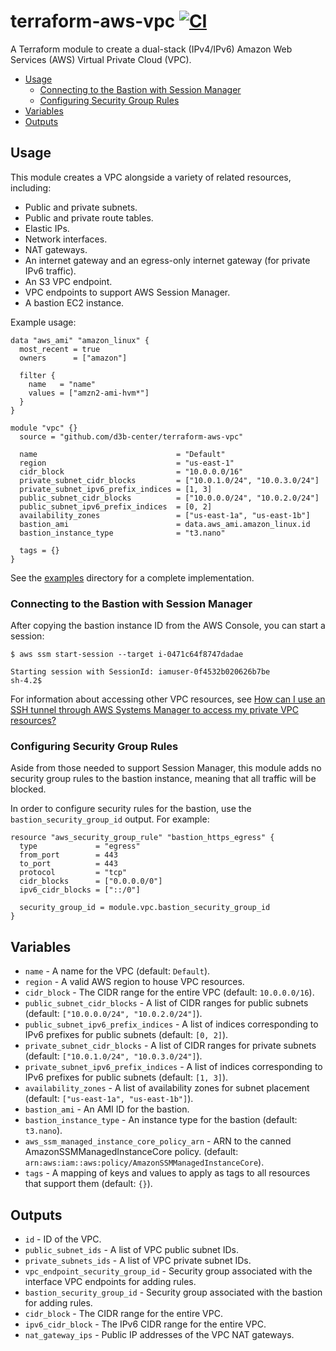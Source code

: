 # terraform-aws-vpc [![CI](https://github.com/d3b-center/terraform-aws-vpc/workflows/CI/badge.svg?branch=master)](https://github.com/d3b-center/terraform-aws-vpc/actions?query=workflow%3ACI)

A Terraform module to create a dual-stack (IPv4/IPv6) Amazon Web Services (AWS) Virtual Private Cloud (VPC).

- [Usage](#usage)
  - [Connecting to the Bastion with Session Manager](#connecting-to-the-bastion-with-aws-session-manager)
  - [Configuring Security Group Rules](#configuring-security-group-rules)
- [Variables](#variables)
- [Outputs](#outputs)

## Usage

This module creates a VPC alongside a variety of related resources, including:

- Public and private subnets.
- Public and private route tables.
- Elastic IPs.
- Network interfaces.
- NAT gateways.
- An internet gateway and an egress-only internet gateway (for private IPv6 traffic).
- An S3 VPC endpoint.
- VPC endpoints to support AWS Session Manager.
- A bastion EC2 instance.

Example usage:

```hcl
data "aws_ami" "amazon_linux" {
  most_recent = true
  owners      = ["amazon"]

  filter {
    name   = "name"
    values = ["amzn2-ami-hvm*"]
  }
}

module "vpc" {}
  source = "github.com/d3b-center/terraform-aws-vpc"

  name                               = "Default"
  region                             = "us-east-1"
  cidr_block                         = "10.0.0.0/16"
  private_subnet_cidr_blocks         = ["10.0.1.0/24", "10.0.3.0/24"]
  private_subnet_ipv6_prefix_indices = [1, 3]
  public_subnet_cidr_blocks          = ["10.0.0.0/24", "10.0.2.0/24"]
  public_subnet_ipv6_prefix_indices  = [0, 2]
  availability_zones                 = ["us-east-1a", "us-east-1b"]
  bastion_ami                        = data.aws_ami.amazon_linux.id
  bastion_instance_type              = "t3.nano"

  tags = {}
}
```

See the [examples](./examples/) directory for a complete implementation.

### Connecting to the Bastion with Session Manager

After copying the bastion instance ID from the AWS Console, you can start a session:

```console
$ aws ssm start-session --target i-0471c64f8747dadae

Starting session with SessionId: iamuser-0f4532b020626b7be
sh-4.2$
```

For information about accessing other VPC resources, see [How can I use an SSH tunnel through AWS Systems Manager to access my private VPC resources?](https://aws.amazon.com/premiumsupport/knowledge-center/systems-manager-ssh-vpc-resources/)

### Configuring Security Group Rules

Aside from those needed to support Session Manager, this module adds no security group rules to the bastion instance, meaning that all traffic will be blocked.

In order to configure security rules for the bastion, use the `bastion_security_group_id` output. For example:

```hcl
resource "aws_security_group_rule" "bastion_https_egress" {
  type             = "egress"
  from_port        = 443
  to_port          = 443
  protocol         = "tcp"
  cidr_blocks      = ["0.0.0.0/0"]
  ipv6_cidr_blocks = ["::/0"]

  security_group_id = module.vpc.bastion_security_group_id
}
```

## Variables

- `name` - A name for the VPC (default: `Default`).
- `region` - A valid AWS region to house VPC resources.
- `cidr_block` - The CIDR range for the entire VPC (default: `10.0.0.0/16`).
- `public_subnet_cidr_blocks` - A list of CIDR ranges for public subnets (default: `["10.0.0.0/24", "10.0.2.0/24"]`).
- `public_subnet_ipv6_prefix_indices` - A list of indices corresponding to IPv6 prefixes for public subnets (default: `[0, 2]`).
- `private_subnet_cidr_blocks` - A list of CIDR ranges for private subnets (default: `["10.0.1.0/24", "10.0.3.0/24"]`).
- `private_subnet_ipv6_prefix_indices` - A list of indices corresponding to IPv6 prefixes for public subnets (default: `[1, 3]`).
- `availability_zones` - A list of availability zones for subnet placement (default: `["us-east-1a", "us-east-1b"]`).
- `bastion_ami` - An AMI ID for the bastion.
- `bastion_instance_type` - An instance type for the bastion (default: `t3.nano`).
- `aws_ssm_managed_instance_core_policy_arn` - ARN to the canned AmazonSSMManagedInstanceCore policy. (default: `arn:aws:iam::aws:policy/AmazonSSMManagedInstanceCore`).
- `tags` - A mapping of keys and values to apply as tags to all resources that support them (default: `{}`).

## Outputs

- `id` - ID of the VPC.
- `public_subnet_ids` - A list of VPC public subnet IDs.
- `private_subnets_ids` - A list of VPC private subnet IDs.
- `vpc_endpoint_security_group_id` - Security group associated with the interface VPC endpoints for adding rules.
- `bastion_security_group_id` - Security group associated with the bastion for adding rules.
- `cidr_block` - The CIDR range for the entire VPC.
- `ipv6_cidr_block` - The IPv6 CIDR range for the entire VPC.
- `nat_gateway_ips` - Public IP addresses of the VPC NAT gateways.
